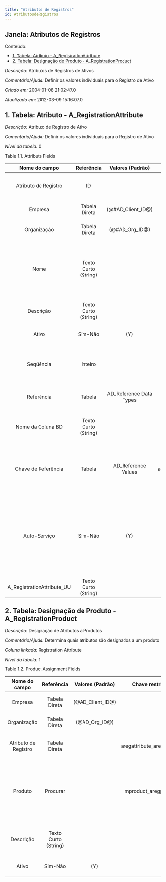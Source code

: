 ```yaml
---
title: "Atributos de Registros"
id: AtributosdeRegistros
---
```

<div id="d14122e1" class="section chapter">

<div class="titlepage">

<div>

<div>

## Janela: Atributos de Registros

</div>

</div>

</div>

<div class="toc">

<div class="toc-title">

Conteúdo:

</div>

  - <span class="section">[1. Tabela: Atributo -
    A\_RegistrationAttribute](#d14122e22)</span>
  - <span class="section">[2. Tabela: Designação de Produto -
    A\_RegistrationProduct](#d14122e239)</span>

</div>

<span class="emphasis">*Descrição:* </span> Atributos de Registros de
Ativos

<span class="emphasis">*Comentário/Ajuda:* </span>Definir os valores
individuais para o Registro de Ativo

<span class="emphasis"> *Criado em:* </span>2004-01-08 21:02:47.0

<span class="emphasis">*Atualizado em:* </span>2012-03-09 15:16:07.0

<div id="d14122e22" class="section section">

<div class="titlepage">

<div>

<div>

## 1. Tabela: Atributo - A\_RegistrationAttribute

</div>

</div>

</div>

<span class="emphasis">*Descrição:*</span> Atributo de Registro de Ativo

<span class="emphasis">*Comentário/Ajuda:* </span> Definir os valores
individuais para o Registro de Ativo

<span class="emphasis">*Nível da tabela:* </span>0

</div>

<div id="d14122e37" class="table">

<div class="table-title">

Table 1.1. Attribute
Fields

</div>

<div class="table-contents">

|        Nome do campo         |      Referência      |     Valores (Padrão)     |        Chave restritiva         |                                     Regra de validação                                      |                                 Descrição                                  |                                                                                               Comentário/Ajuda                                                                                                |
| :--------------------------: | :------------------: | :----------------------: | :-----------------------------: | :-----------------------------------------------------------------------------------------: | :------------------------------------------------------------------------: | :-----------------------------------------------------------------------------------------------------------------------------------------------------------------------------------------------------------: |
|     Atributo de Registro     |          ID          |                          |                                 |                                                                                             |                        Asset Registration Attribute                        |                                                                            Define the individual values for the Asset Registration                                                                            |
|           Empresa            |    Tabela Direta     |   (@\#AD\_Client\_ID@)   |                                 |                              AD\_Client.AD\_Client\_ID \< \> 0                              |                     (semelhante ao primeiro relatório)                     |                                                                                              (ver o mesmo acima)                                                                                              |
|         Organização          |    Tabela Direta     |    (@\#AD\_Org\_ID@)     |                                 |                      (AD\_Org.IsSummary='N' OR AD\_Org.AD\_Org\_ID=0)                       |                     (semelhante ao primeiro relatório)                     |                                                                                              (ver o mesmo acima)                                                                                              |
|             Nome             | Texto Curto (String) |                          |                                 |                                                                                             |                   Alphanumeric identifier of the entity                    |                                 The name of an entity (record) is used as an default search option in addition to the search key. The name is up to 60 characters in length.                                  |
|          Descrição           | Texto Curto (String) |                          |                                 |                                                                                             |                  Optional short description of the record                  |                                                                                  A description is limited to 255 characters.                                                                                  |
|            Ativo             |       Sim-Não        |           (Y)            |                                 |                                                                                             |                     (semelhante ao primeiro relatório)                     |                                                                                              (ver o mesmo acima)                                                                                              |
|          Seqüência           |       Inteiro        |                          |                                 |                                                                                             |           Method of ordering records; lowest number comes first            |                                                                                  The Sequence indicates the order of records                                                                                  |
|          Referência          |        Tabela        | AD\_Reference Data Types |   adreference\_aregattribute    |                                                                                             |                      System Reference and Validation                       |                                                                       The Reference could be a display type, list or table validation.                                                                        |
|      Nome da Coluna BD       | Texto Curto (String) |                          |                                 |                                                                                             |                     Name of the column in the database                     |                                                             The Column Name indicates the name of a column on a table as defined in the database.                                                             |
|     Chave de Referência      |        Tabela        |   AD\_Reference Values   | adreferencevalue\_aregattribute | AD\_Reference.ValidationType=CASE WHEN @AD\_Reference\_ID@ IN (17,28) THEN 'L' ELSE 'T' END |             Required to specify, if data type is Table or List             |                                         The Reference Value indicates where the reference values are stored. It must be specified if the data type is Table or List.                                          |
|         Auto-Serviço         |       Sim-Não        |           (Y)            |                                 |                                                                                             | This is a Self-Service entry or this entry can be changed via Self-Service | Self-Service allows users to enter data or update their data. The flag indicates, that this record was entered or created via Self-Service or that the user can change it via the Self-Service functionality. |
| A\_RegistrationAttribute\_UU | Texto Curto (String) |                          |                                 |                                                                                             |                                                                            |                                                                                                                                                                                                               |

</div>

</div>

  

<div id="d14122e239" class="section section">

<div class="titlepage">

<div>

<div>

## 2. Tabela: Designação de Produto - A\_RegistrationProduct

</div>

</div>

</div>

<span class="emphasis">*Descrição:*</span> Designação de Atributos a
Produtos

<span class="emphasis">*Comentário/Ajuda:* </span> Determina quais
atributos são designados a um produto

<span class="emphasis">*Coluna linkada:* </span> Registration Attribute

<span class="emphasis">*Nível da tabela:* </span>1

</div>

<div id="d14122e258" class="table">

<div class="table-title">

Table 1.2. Product Assignment
Fields

</div>

<div class="table-contents">

|    Nome do campo     |      Referência      |  Valores (Padrão)  |      Chave restritiva      |                                                                          Regra de validação                                                                          |                Descrição                 |                              Comentário/Ajuda                              |
| :------------------: | :------------------: | :----------------: | :------------------------: | :------------------------------------------------------------------------------------------------------------------------------------------------------------------: | :--------------------------------------: | :------------------------------------------------------------------------: |
|       Empresa        |    Tabela Direta     | (@AD\_Client\_ID@) |                            |                                                                  AD\_Client.AD\_Client\_ID \< \> 0                                                                   |    (semelhante ao primeiro relatório)    |                            (ver o mesmo acima)                             |
|     Organização      |    Tabela Direta     |  (@AD\_Org\_ID@)   |                            |                                                           (AD\_Org.IsSummary='N' OR AD\_Org.AD\_Org\_ID=0)                                                           |    (semelhante ao primeiro relatório)    |                            (ver o mesmo acima)                             |
| Atributo de Registro |    Tabela Direta     |                    | aregattribute\_aregproduct |                                                                                                                                                                      |       Asset Registration Attribute       |          Define the individual values for the Asset Registration           |
|       Produto        |       Procurar       |                    |   mproduct\_aregproduct    | M\_Product.IsSummary='N' AND M\_Product.IsActive='Y' AND (M\_Product.Discontinued = 'N' OR (M\_Product.Discontinued = 'Y' AND M\_Product.DiscontinuedAt \> SYSDATE)) |          Product, Service, Item          | Identifies an item which is either purchased or sold in this organization. |
|      Descrição       | Texto Curto (String) |                    |                            |                                                                                                                                                                      | Optional short description of the record |                A description is limited to 255 characters.                 |
|        Ativo         |       Sim-Não        |        (Y)         |                            |                                                                                                                                                                      |    (semelhante ao primeiro relatório)    |                            (ver o mesmo acima)                             |

</div>

</div>

  

</div>

